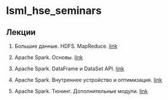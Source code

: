 # lsml_hse_seminars

## Лекции
1. Большие данные. HDFS. MapReduce. [link](https://docs.google.com/presentation/d/1E0uv7DYlYiDEuOnfnivgNQ7pchr85zcTjvQGmt5vn3s/edit?usp=sharing)

2. Apache Spark. Основы. [link](https://docs.google.com/presentation/d/1d8N-4c6q1dRqjHnW9vbBlVXiIhp8eNPlzfjdxR0EfPM/edit?usp=sharing)

3. Apache Spark. DataFrame и DataSet API. [link](https://docs.google.com/presentation/d/13FLsniAPgVSC3ceLERfJGLDixK5O5ESFVJDUEVW44rE/edit?usp=sharing)

4. Apache Spark. Внутреннее устройство и оптимизация. [link](https://docs.google.com/presentation/d/1kv8OT1hQXmhGMJssksb1eAqRb6u1qhhYVn6z5vpNTYw/edit?usp=sharing)

5. Apache Spark. Тюнинг. Дополнительные модули. [link](https://docs.google.com/presentation/d/1qQmM58kaq80BH92mX9uEEbdkc_KhWqhD4EToe6paaIE/edit?usp=sharing)

